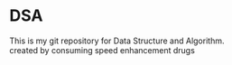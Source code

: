 # DSA
This is my git repository for Data Structure and Algorithm.
<br>
created by consuming speed enhancement drugs

